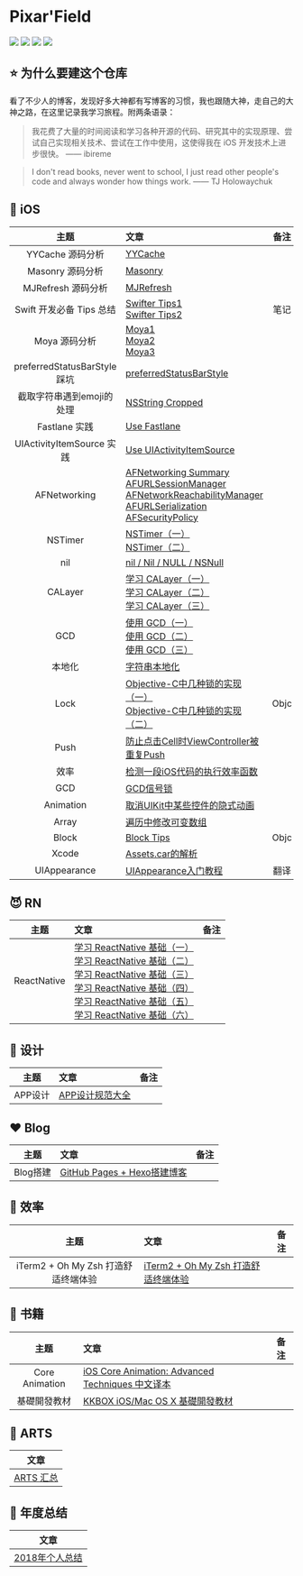 # Pixar'Field

<p align='left'>
<img src="https://img.shields.io/badge/build-passing-brightgreen.svg"> 
<img src="https://img.shields.io/badge/platform-iOS-ff69b4.svg">
<img src="https://img.shields.io/badge/language-Objective--C-orange.svg">
<img src="https://img.shields.io/badge/language-Swift-abcdef.svg">
</p>

## ⭐️ 为什么要建这个仓库

看了不少人的博客，发现好多大神都有写博客的习惯，我也跟随大神，走自己的大神之路，在这里记录我学习旅程。附两条语录：
> 我花费了大量的时间阅读和学习各种开源的代码、研究其中的实现原理、尝试自己实现相关技术、尝试在工作中使用，这使得我在 iOS 开发技术上进步很快。 —— ibireme

> I don't read books, never went to school, I just read other people's code and always wonder how things work. —— TJ Holowaychuk


## 📱 iOS

| 主题 | 文章 | 备注 |
|:-------:|:------|:----:|
| YYCache 源码分析 | [YYCache](./contents/2018-02-24-YYCache-analysis.md)| |
| Masonry 源码分析 | [Masonry](./contents/2018-01-20-masonry-analysis.md)| |
| MJRefresh 源码分析 | [MJRefresh](./contents/2017-12-16-mjrefresh-analysis.md)| |
| Swift 开发必备 Tips 总结 | [Swifter Tips1](./contents/2017-11-11-swifter-tips-summary-1.md)<br> [Swifter Tips2](./contents/2017-11-26-swifter-tips-summary-2.md)| 笔记 |
| Moya 源码分析 | [Moya1](./contents/2017-08-27-moya-analysis-1.md)<br>[Moya2](./contents/2017-09-09-moya-analysis-2.md)<br>[Moya3](./contents/2017-10-28-moya-analysis-3.md)| |
| preferredStatusBarStyle 踩坑 | [preferredStatusBarStyle](./contents/2017-07-30-work-preferredStatusBarStyle.md)| |
| 截取字符串遇到emoji的处理 | [NSString Cropped](./contents/2017-06-10-nsstring-cropped.md)| |
| Fastlane 实践 | [Use Fastlane](./contents/2017-05-14-use-fastlane.md)| |
| UIActivityItemSource 实践 | [Use UIActivityItemSource](./contents/2017-05-06-use-UIActivityItemSource.md)| |
| AFNetworking | [AFNetworking Summary](./contents/2016-12-03-AFNetworking-Summary-1.md)<br> [AFURLSessionManager](./contents/2016-12-24-AFNetworking-AFURLSessionManager-2.md)<br> [AFNetworkReachabilityManager](./contents/2016-12-31-AFNetworking-AFNetworkReachabilityManager-3.md)<br> [AFURLSerialization](./contents/2017-01-08-AFNetworking-AFURLSerialization-4.md)<br> [AFSecurityPolicy](./contents/2017-01-28-AFNetworking-AFSecurityPolicy-5.md)| |
| NSTimer | [NSTimer（一）](./contents/2016-11-19-NSTimer-1.md)<br>[NSTimer（二）](./contents/2016-11-27-NSTimer-2.md)| |
| nil | [nil / Nil / NULL / NSNull](./contents/2016-11-13-null-and-nil.md)| |
| CALayer | [学习 CALayer（一）](./contents/2016-10-15-learn-CALayer-1.md)<br>[学习 CALayer（二）](./contents/2016-10-22-learn-CALayer-2.md)<br>[学习 CALayer（三）](./contents/2016-10-29-learn-CALayer-3.md)| |
| GCD | [使用 GCD（一）](./contents/2016-09-25-Using-Grand-Central-Dispatch-1.md)<br>[使用 GCD（二）](./contents/2016-10-01-Using-Grand-Central-Dispatch-2.md)<br>[使用 GCD（三）](./contents/2016-10-04-Using-Grand-Central-Dispatch-3.md)| |
| 本地化 | [字符串本地化](./contents/2016-09-22-localized-string.md)| |
| Lock | [Objective-C中几种锁的实现（一）](./contents/2016-09-15-Objc-lock-1.md)<br>[Objective-C中几种锁的实现（二）](./contents/2016-09-15-Objc-lock-2.md)| Objc |
| Push | [防止点击Cell时ViewController被重复Push](./contents/2016-09-12-duplicate-push.md)| |
| 效率 | [检测一段iOS代码的执行效率函数](./contents/2016-09-11-code-execution-efficiency-function.md)| |
| GCD | [GCD信号锁](./contents/2016-09-11-GCD-signal-lock.md)| |
| Animation | [取消UIKit中某些控件的隐式动画](./contents/2016-09-06-performWithoutAnimation-cancel-implicit-animation.md)| |
| Array | [遍历中修改可变数组](./contents/2016-09-04-modify-mutable-array.md)| |
| Block | [Block Tips](./contents/2016-09-04-block-tips.md)| Objc |
| Xcode |[Assets.car的解析](./contents/2015-09-01-Assets.car的解析.md)||
| UIAppearance | [UIAppearance入门教程](./contents/2015-09-18-UIAppearance入门教程.md)| 翻译 |


## 😈 RN
| 主题 | 文章 | 备注 |
|:-------:|:------|:----:|
| ReactNative | [学习 ReactNative 基础（一）](./contents/2017-03-05-Learn-ReactNative-1.md)<br> [学习 ReactNative 基础（二）](./contents/2017-03-18-Learn-ReactNative-2.md)<br> [学习 ReactNative 基础（三）](./contents/2017-03-26-Learn-ReactNative-3.md)<br> [学习 ReactNative 基础（四）](./contents/2017-04-03-Learn-ReactNative-4.md)<br> [学习 ReactNative 基础（五）](./contents/2017-04-22-Learn-ReactNative-5.md)<br> [学习 ReactNative 基础（六）](./contents/2017-04-27-Learn-ReactNative-6.md)| |

## 📝 设计

| 主题 | 文章 | 备注 |
|:-------:|:------|:----:|
| APP设计 | [APP设计规范大全](./contents/2015-09-08-APP设计规范大全.md)||

## ♥️ Blog

| 主题 | 文章 | 备注 |
|:-------:|:------|:----:|
| Blog搭建 | [GitHub Pages + Hexo搭建博客](./contents/2016-08-31-gitHub-pages-hexo-blog.md)||

## 🚀 效率

| 主题 | 文章 | 备注 |
|:-------:|:------|:----:|
| iTerm2 + Oh My Zsh 打造舒适终端体验 | [iTerm2 + Oh My Zsh 打造舒适终端体验](./contents/2018-05-26-iterm2-with-oh-my-zsh.md)||

## 📖 书籍

| 主题 | 文章 | 备注 |
|:-------:|:------|:----:|
| Core Animation | [iOS Core Animation: Advanced Techniques 中文译本](https://www.gitbook.com/book/zsisme/ios-/details)||
| 基礎開發教材 | [KKBOX iOS/Mac OS X 基礎開發教材](https://www.gitbook.com/book/zonble/kkbox-ios-dev/details)||

## 📅 ARTS
| 文章 |
|:-------:|
| [ARTS 汇总](./ARTS/ARTS-Summary.md)|


## 💪 年度总结

| 文章 |
|:-------:|
| [2018年个人总结](./contents/2019-01-01-2018年个人总结.md)|


